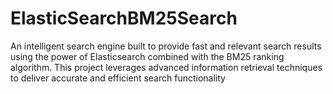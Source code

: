 # ElasticSearchBM25Search
An intelligent search engine built to provide fast and relevant search results using the power of Elasticsearch combined with the BM25 ranking algorithm. This project leverages advanced information retrieval techniques to deliver accurate and efficient search functionality
